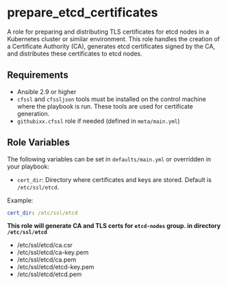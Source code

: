 # prepare_etcd_certificates

A role for preparing and distributing TLS certificates for etcd nodes in a Kubernetes cluster or similar environment. This role handles the creation of a Certificate Authority (CA), generates etcd certificates signed by the CA, and distributes these certificates to etcd nodes.

## Requirements

- Ansible 2.9 or higher
- `cfssl` and `cfssljson` tools must be installed on the control machine where the playbook is run. These tools are used for certificate generation.
- `githubixx.cfssl` role if needed (defined in `meta/main.yml`)

## Role Variables

The following variables can be set in `defaults/main.yml` or overridden in your playbook:

- `cert_dir`: Directory where certificates and keys are stored. Default is `/etc/ssl/etcd`.

Example:
```yaml
cert_dir: /etc/ssl/etcd
```

**This role will generate CA and TLS certs for `etcd-nodes` group. in directory `/etc/ssl/etcd`**

* /etc/ssl/etcd/ca.csr
* /etc/ssl/etcd/ca-key.pem
* /etc/ssl/etcd/ca.pem
* /etc/ssl/etcd/etcd-key.pem
* /etc/ssl/etcd/etcd.pem

